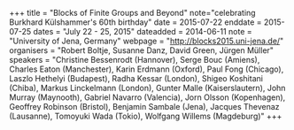 +++
title = "Blocks of Finite Groups and Beyond"
note="celebrating Burkhard Külshammer's 60th birthday"
date = 2015-07-22
enddate = 2015-07-25
dates = "July 22 - 25, 2015"
dateadded = 2014-06-11
note = "University of Jena, Germany"
webpage = "http://blocks2015.uni-jena.de/"
organisers = "Robert Boltje, Susanne Danz, David Green, Jürgen Müller"
speakers = "Christine Bessenrodt (Hannover), Serge Bouc (Amiens), Charles Eaton (Manchester), Karin Erdmann (Oxford), Paul Fong (Chicago), Laszlo Hethelyi (Budapest), Radha Kessar (London), Shigeo Koshitani (Chiba), Markus Linckelmann (London), Gunter Malle (Kaiserslautern), John Murray (Maynooth), Gabriel Navarro (Valencia), Jorn Olsson (Kopenhagen), Geoffrey Robinson (Bristol), Benjamin Sambale (Jena), Jacques Thevenaz (Lausanne), Tomoyuki Wada (Tokio), Wolfgang Willems (Magdeburg)"
+++
